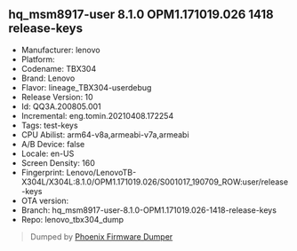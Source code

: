 ## hq_msm8917-user 8.1.0 OPM1.171019.026 1418 release-keys
- Manufacturer: lenovo
- Platform: 
- Codename: TBX304
- Brand: Lenovo
- Flavor: lineage_TBX304-userdebug
- Release Version: 10
- Id: QQ3A.200805.001
- Incremental: eng.tomin.20210408.172254
- Tags: test-keys
- CPU Abilist: arm64-v8a,armeabi-v7a,armeabi
- A/B Device: false
- Locale: en-US
- Screen Density: 160
- Fingerprint: Lenovo/LenovoTB-X304L/X304L:8.1.0/OPM1.171019.026/S001017_190709_ROW:user/release-keys
- OTA version: 
- Branch: hq_msm8917-user-8.1.0-OPM1.171019.026-1418-release-keys
- Repo: lenovo_tbx304_dump


>Dumped by [Phoenix Firmware Dumper](https://github.com/DroidDumps/phoenix_firmware_dumper)
